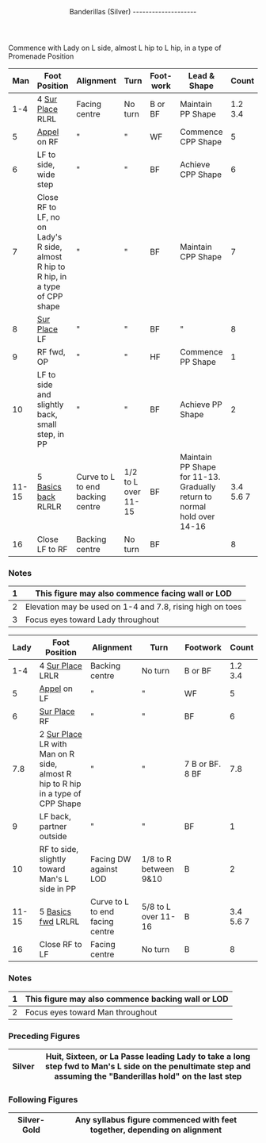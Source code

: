 <header>Banderillas (Silver)
--------------------

 </header>Commence with Lady on L side, almost L hip to L hip, in a type of Promenade Position

 | **Man** | **Foot Position** | **Alignment** | **Turn** | **Foot-    work** | **Lead &amp; Shape** | **Count** |
|---|---|---|---|---|---|---|
| 1-4 | 4 [Sur Place](sur_place.md) RLRL | Facing centre | No turn | B or BF | Maintain PP Shape | 1.2    3.4 |
| 5 | [Appel](../technique/p_appel.md) on RF | " | " | WF | Commence CPP Shape | 5 |
| 6 | LF to side, wide step | " | " | BF | Achieve CPP Shape | 6 |
| 7 | Close RF to LF, no on Lady's R side, almost R hip to R hip, in a type of CPP shape | " | " | BF | Maintain CPP Shape | 7 |
| 8 | [Sur Place](sur_place.md) LF | " | " | BF | " | 8 |
| 9 | RF fwd, OP | " | " | HF | Commence PP Shape | 1 |
| 10 | LF to side and slightly back, small step, in PP | " | " | BF | Achieve PP Shape | 2 |
| 11-15 | 5 [Basics back](basic.md) RLRLR | Curve to L to end backing centre | 1/2 to L over 11-15 | BF | Maintain PP Shape for 11-13. Gradually return to normal hold over 14-16 | 3.4    5.6    7 |
| 16 | Close LF to RF | Backing centre | No turn | BF |  | 8 |

### Notes

 | 1 | This figure may also commence facing wall or LOD |
|---|---|
| 2 | Elevation may be used on 1-4 and 7.8, rising high on toes |
| 3 | Focus eyes toward Lady throughout |

 | **Lady** | **Foot Position** | **Alignment** | **Turn** | **Footwork** | **Count** |
|---|---|---|---|---|---|
| 1-4 | 4 [Sur Place](sur_place.md) LRLR | Backing centre | No turn | B or BF | 1.2    3.4 |
| 5 | [Appel](../technique/p_appel.md) on LF | " | " | WF | 5 |
| 6 | [Sur Place](sur_place.md) RF | " | " | BF | 6 |
| 7.8 | 2 [Sur Place](sur_place.md) LR with Man on R side, almost R hip to R hip in a type of CPP Shape | " | " | 7 B or BF. 8 BF | 7.8 |
| 9 | LF back, partner outside | " | " | BF | 1 |
| 10 | RF to side, slightly toward Man's L side in PP | Facing DW against LOD | 1/8 to R between 9&amp;10 | B | 2 |
| 11-15 | 5 [Basics fwd](basic.md) LRLRL | Curve to L to end facing centre | 5/8 to L over 11-16 | B | 3.4    5.6    7 |
| 16 | Close RF to LF | Facing centre | No turn | B | 8 |

### Notes

 | 1 | This figure may also commence backing wall or LOD |
|---|---|
| 2 | Focus eyes toward Man throughout |

### Preceding Figures

 | Silver | Huit, Sixteen, or La Passe leading Lady to take a long step fwd to Man's L side on the penultimate step and assuming the "Banderillas hold" on the last step |
|---|---|

### Following Figures

 | Silver-Gold | Any syllabus figure commenced with feet together, depending on alignment |
|---|---|